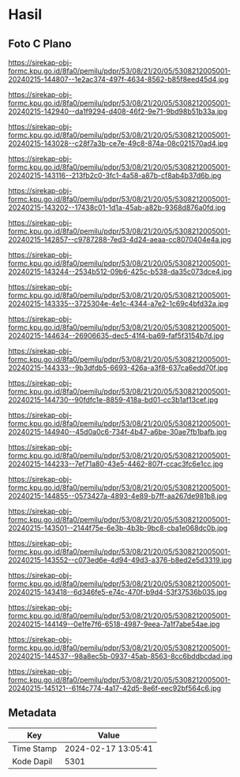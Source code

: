 # Hasil

## Foto C Plano

https://sirekap-obj-formc.kpu.go.id/8fa0/pemilu/pdpr/53/08/21/20/05/5308212005001-20240215-144807--1e2ac374-497f-4634-8562-b85f8eed45d4.jpg

https://sirekap-obj-formc.kpu.go.id/8fa0/pemilu/pdpr/53/08/21/20/05/5308212005001-20240215-142940--da1f9294-d408-46f2-9e71-9bd98b51b33a.jpg

https://sirekap-obj-formc.kpu.go.id/8fa0/pemilu/pdpr/53/08/21/20/05/5308212005001-20240215-143028--c28f7a3b-ce7e-49c8-874a-08c021570ad4.jpg

https://sirekap-obj-formc.kpu.go.id/8fa0/pemilu/pdpr/53/08/21/20/05/5308212005001-20240215-143116--213fb2c0-3fc1-4a58-a87b-cf8ab4b37d6b.jpg

https://sirekap-obj-formc.kpu.go.id/8fa0/pemilu/pdpr/53/08/21/20/05/5308212005001-20240215-143202--17438c01-1d1a-45ab-a82b-9368d876a0fd.jpg

https://sirekap-obj-formc.kpu.go.id/8fa0/pemilu/pdpr/53/08/21/20/05/5308212005001-20240215-142857--c9787288-7ed3-4d24-aeaa-cc8070404e4a.jpg

https://sirekap-obj-formc.kpu.go.id/8fa0/pemilu/pdpr/53/08/21/20/05/5308212005001-20240215-143244--2534b512-09b6-425c-b538-da35c073dce4.jpg

https://sirekap-obj-formc.kpu.go.id/8fa0/pemilu/pdpr/53/08/21/20/05/5308212005001-20240215-143335--3725304e-4e1c-4344-a7e2-1c69c4bfd32a.jpg

https://sirekap-obj-formc.kpu.go.id/8fa0/pemilu/pdpr/53/08/21/20/05/5308212005001-20240215-144634--26906635-dec5-41f4-ba69-faf5f3154b7d.jpg

https://sirekap-obj-formc.kpu.go.id/8fa0/pemilu/pdpr/53/08/21/20/05/5308212005001-20240215-144333--9b3dfdb5-6693-426a-a3f8-637ca6edd70f.jpg

https://sirekap-obj-formc.kpu.go.id/8fa0/pemilu/pdpr/53/08/21/20/05/5308212005001-20240215-144730--90fdfc1e-8859-418a-bd01-cc3b1af13cef.jpg

https://sirekap-obj-formc.kpu.go.id/8fa0/pemilu/pdpr/53/08/21/20/05/5308212005001-20240215-144940--45d0a0c6-734f-4b47-a6be-30ae7fb1bafb.jpg

https://sirekap-obj-formc.kpu.go.id/8fa0/pemilu/pdpr/53/08/21/20/05/5308212005001-20240215-144233--7ef71a80-43e5-4462-807f-ccac3fc6e1cc.jpg

https://sirekap-obj-formc.kpu.go.id/8fa0/pemilu/pdpr/53/08/21/20/05/5308212005001-20240215-144855--0573427a-4893-4e89-b7ff-aa267de981b8.jpg

https://sirekap-obj-formc.kpu.go.id/8fa0/pemilu/pdpr/53/08/21/20/05/5308212005001-20240215-143501--2144f75e-6e3b-4b3b-9bc8-cba1e068dc0b.jpg

https://sirekap-obj-formc.kpu.go.id/8fa0/pemilu/pdpr/53/08/21/20/05/5308212005001-20240215-143552--c073ed6e-4d94-49d3-a376-b8ed2e5d3319.jpg

https://sirekap-obj-formc.kpu.go.id/8fa0/pemilu/pdpr/53/08/21/20/05/5308212005001-20240215-143418--6d346fe5-e74c-470f-b9d4-53f37536b035.jpg

https://sirekap-obj-formc.kpu.go.id/8fa0/pemilu/pdpr/53/08/21/20/05/5308212005001-20240215-144149--0e1fe7f6-6518-4987-9eea-7a1f7abe54ae.jpg

https://sirekap-obj-formc.kpu.go.id/8fa0/pemilu/pdpr/53/08/21/20/05/5308212005001-20240215-144537--98a8ec5b-0937-45ab-8563-8cc6bddbcdad.jpg

https://sirekap-obj-formc.kpu.go.id/8fa0/pemilu/pdpr/53/08/21/20/05/5308212005001-20240215-145121--61f4c774-4a17-42d5-8e6f-eec92bf564c6.jpg


## Metadata

| Key        | Value               |
| ---------- | ------------------- |
| Time Stamp | 2024-02-17 13:05:41 |
| Kode Dapil | 5301                |



